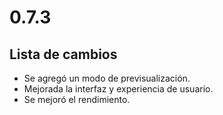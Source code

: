 # 0.7.3

## Lista de cambios

- Se agregó un modo de previsualización.
- Mejorada la interfaz y experiencia de usuario.
- Se mejoró el rendimiento.
